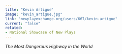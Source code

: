```yaml
---
title: "Kevin Artigue"
image: "kevin_artigue.jpg"
link: "newplayexchange.org/users/667/kevin-artigue"
current: "false"
related:
- National Showcase of New Plays
---
```


*The Most Dangerous Highway in the World*
